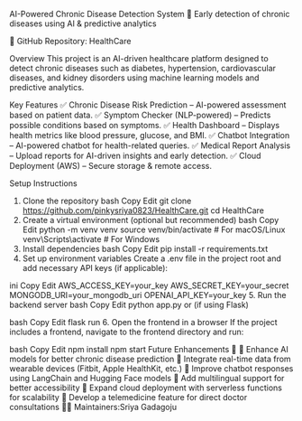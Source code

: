 AI-Powered Chronic Disease Detection System
🚀 Early detection of chronic diseases using AI & predictive analytics

🔗 GitHub Repository: HealthCare

Overview
This project is an AI-driven healthcare platform designed to detect chronic diseases such as diabetes, hypertension, cardiovascular diseases, and kidney disorders using machine learning models and predictive analytics.

Key Features
✅ Chronic Disease Risk Prediction – AI-powered assessment based on patient data.
✅ Symptom Checker (NLP-powered) – Predicts possible conditions based on symptoms.
✅ Health Dashboard – Displays health metrics like blood pressure, glucose, and BMI.
✅ Chatbot Integration – AI-powered chatbot for health-related queries.
✅ Medical Report Analysis – Upload reports for AI-driven insights and early detection.
✅ Cloud Deployment (AWS) – Secure storage & remote access.

Setup Instructions
1. Clone the repository
bash
Copy
Edit
git clone https://github.com/pinkysriya0823/HealthCare.git
cd HealthCare
2. Create a virtual environment (optional but recommended)
bash
Copy
Edit
python -m venv venv
source venv/bin/activate   # For macOS/Linux
venv\Scripts\activate      # For Windows
3. Install dependencies
bash
Copy
Edit
pip install -r requirements.txt
4. Set up environment variables
Create a .env file in the project root and add necessary API keys (if applicable):

ini
Copy
Edit
AWS_ACCESS_KEY=your_key
AWS_SECRET_KEY=your_secret
MONGODB_URI=your_mongodb_uri
OPENAI_API_KEY=your_key
5. Run the backend server
bash
Copy
Edit
python app.py
or (if using Flask)

bash
Copy
Edit
flask run
6. Open the frontend in a browser
If the project includes a frontend, navigate to the frontend directory and run:

bash
Copy
Edit
npm install
npm start
Future Enhancements 🚀
🔹 Enhance AI models for better chronic disease prediction
🔹 Integrate real-time data from wearable devices (Fitbit, Apple HealthKit, etc.)
🔹 Improve chatbot responses using LangChain and Hugging Face models
🔹 Add multilingual support for better accessibility
🔹 Expand cloud deployment with serverless functions for scalability
🔹 Develop a telemedicine feature for direct doctor consultations
👨‍💻 Maintainers:Sriya Gadagoju
